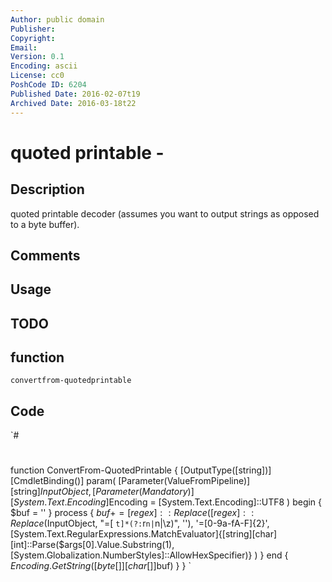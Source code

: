 ```yaml
---
Author: public domain
Publisher: 
Copyright: 
Email: 
Version: 0.1
Encoding: ascii
License: cc0
PoshCode ID: 6204
Published Date: 2016-02-07t19
Archived Date: 2016-03-18t22
---
```


# quoted printable - 

## Description

quoted printable decoder (assumes you want to output strings as opposed to a byte buffer).

## Comments



## Usage



## TODO



## function

`convertfrom-quotedprintable`

## Code

`#
 #
 function ConvertFrom-QuotedPrintable {
 	[OutputType([string])]
 	[CmdletBinding()]
 	param(
 		[Parameter(ValueFromPipeline)]
 		[string]$InputObject
 ,
 		[Parameter(Mandatory)]
 		[System.Text.Encoding]$Encoding = [System.Text.Encoding]::UTF8
 	)
 	begin {
 		$buf = ''
 	}
 	process {
 		$buf += [regex]::Replace(
 			[regex]::Replace($InputObject, "=[ `t]*(?:`r`n|`n|\z)", ''),
 			'=[0-9a-fA-F]{2}',
 			[System.Text.RegularExpressions.MatchEvaluator]{[string][char][int]::Parse($args[0].Value.Substring(1), [System.Globalization.NumberStyles]::AllowHexSpecifier)}
 		)
 	}
 	end {
 		$Encoding.GetString([byte[]][char[]]$buf)
 	}
 }
`

